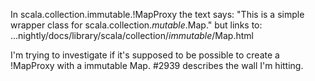 In scala.collection.immutable.!MapProxy the text says:
"This is a simple wrapper class for scala.collection.*mutable*.Map."
but links to:
...nightly/docs/library/scala/collection/*immutable*/Map.html

I'm trying to investigate if it's supposed to be possible to create a !MapProxy with a immutable Map. #2939 describes the wall I'm hitting.
